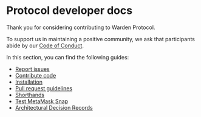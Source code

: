 ﻿# Protocol developer docs

Thank you for considering contributing to Warden Protocol.

To support us in maintaining a positive community, we ask that participants
abide by our [Code of Conduct](https://github.com/warden-protocol/wardenprotocol/blob/main/CODE_OF_CONDUCT).

In this section, you can find the following guides:

- [Report issues](1-report-issues.md)
- [Contribute code](2-contribute-code.md)
- [Installation](3-installation.md)
- [Pull request guidelines](4-pull-request-guidelines.md)
- [Shorthands](5-shorthands.md)
- [Test MetaMask Snap](6-test-metamask-snap.md)
- [Architectural Decision Records](architectural-decision-records)